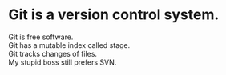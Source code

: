# Git is a version control system.
Git is free software.  
Git has a mutable index called stage.    
Git tracks changes of files.  
My stupid boss still prefers SVN.
